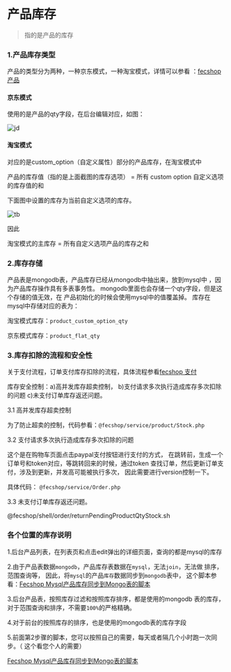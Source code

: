 产品库存
==========

> 指的是产品的库存


### 1.产品库存类型

产品的类型分为两种，一种京东模式，一种淘宝模式，详情可以参看
：[fecshop产品](fecshop_product.md)

#### 京东模式

使用的是产品的qty字段，在后台编辑对应，如图：

![jd](images/a211.png)

#### 淘宝模式

对应的是custom_option（自定义属性）部分的产品库存，在淘宝模式中

产品的库存值（指的是上面截图的库存选项） = 所有 custom option 自定义选项的库存值的和

下面图中设置的库存为当前自定义选项的库存。


![tb](images/a222.png)

因此

淘宝模式的主库存 = 所有自定义选项产品的库存之和


### 2.库存存储

产品表是mongodb表，产品库存已经从mongodb中抽出来，放到mysql中
，因为产品库存操作具有多表事务性。
mongodb里面也会存储一个qty字段，但是这个存储的值无效，在
产品初始化的时候会使用mysql中的值覆盖掉。
库存在mysql中存储对应的表为：

淘宝模式库存：`product_custom_option_qty`

京东模式库存：`product_flat_qty`

### 3.库存扣除的流程和安全性

关于支付流程，订单支付库存扣除的流程，具体流程参看[fecshop 支付](fecshop_payment_method.md)


库存安全控制：a)高并发库存超卖控制， b)支付请求多次执行造成库存多次扣除的问题  c)未支付订单库存返还问题。

3.1 高并发库存超卖控制

为了防止超卖的控制，代码参看：`@fecshop/service/product/Stock.php`

3.2 支付请求多次执行造成库存多次扣除的问题

这个是在购物车页面点击paypal支付按钮进行支付的方式，
在跳转前，生成一个订单号和token对应，等跳转回来的时候，通过token
查找订单，然后更新订单支付，涉及到更新，并发高可能被执行多次，
因此需要进行version控制一下。

具体代码： `@fecshop/service/Order.php`


3.3 未支付订单库存返还问题。

@fecshop/shell/order/returnPendingProductQtyStock.sh


###  各个位置的库存说明

1.后台产品列表，在列表页和点击edit弹出的详细页面，查询的都是mysql的库存

2.由于产品表数据`mongodb`，产品库存表数据在`mysql`，无法`join`，无法做
排序，范围查询等，
因此，将`mysql`的产品`库存`数据同步到`mongodb`表中，
这个脚本参看：[Fecshop Mysql产品库存同步到Mongo表的脚本](http://www.fecshop.com/doc/fecshop-guide/develop/cn-1.0/guide-fecshop-console-product-qty-sync.html)

3.后台产品表，按照库存过滤和按照库存排序，都是使用的mongodb
表的库存，对于范围查询和排序，不需要`100%`的严格精确。

4.对于前台的按照库存的排序，也是使用的mongodb表的库存字段


5.前面第2步骤的脚本，您可以按照自己的需要，每天或者隔几个小时跑一次同步。（
这个看您个人的需要）

[Fecshop Mysql产品库存同步到Mongo表的脚本](http://www.fecshop.com/doc/fecshop-guide/develop/cn-1.0/guide-fecshop-console-product-qty-sync.html)

































